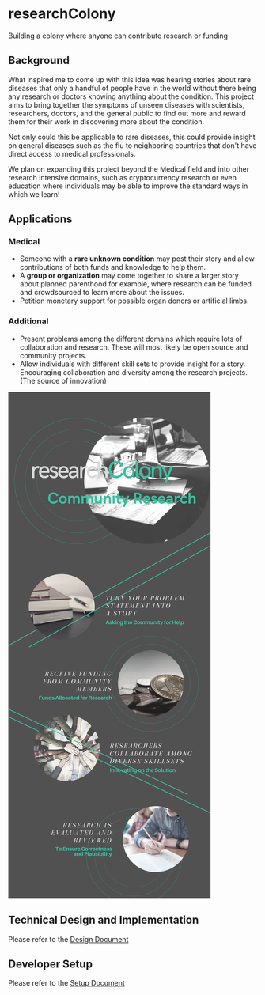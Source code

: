 # researchColony
Building a colony where anyone can contribute research or funding

## Background
What inspired me to come up with this idea was hearing stories about rare diseases that only a handful of people have in the world without there being any research or doctors knowing anything about the condition. This project aims to bring together the symptoms of unseen diseases with scientists, researchers, doctors, and the general public to find out more and reward them for their work in discovering more about the condition.

Not only could this be applicable to rare diseases, this could provide insight on general diseases such as the flu to neighboring countries that don't have direct access to medical professionals.

We plan on expanding this project beyond the Medical field and into other research intensive domains, such as cryptocurrency research or even education where individuals may be able to improve the standard ways in which we learn!

## Applications
### Medical
* Someone with a __rare unknown condition__ may post their story and allow contributions of both funds and knowledge to help them.
* A __group or organization__ may come together to share a larger story about planned parenthood for example, where research can be funded and crowdsourced to learn more about the issues.
* Petition monetary support for possible organ donors or artificial limbs.

### Additional
* Present problems among the different domains which require lots of collaboration and research. These will most likely be open source and community projects.
* Allow individuals with different skill sets to provide insight for a story. Encouraging collaboration and diversity among the research projects. (The source of innovation)

![info graphic](info-graphic.png)

## Technical Design and Implementation
Please refer to the [Design Document](DESIGN.md)

## Developer Setup
Please refer to the [Setup Document](SETUP.md)

